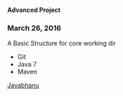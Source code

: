 #### Advanced Project

### March 26, 2016

A Basic Structure for core working dir

* Git
* Java 7
* Maven

[Jayabhanu](http://salceforce.com)
